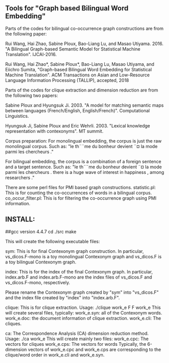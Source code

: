 ## Tools for "Graph based Bilingual Word Embedding"

Parts of the codes for bilingual co-occurrence graph constructions are from the following paper:

Rui Wang, Hai Zhao, Sabine Ploux, Bao-Liang Lu, and Masao Utiyama. 2016. "A Bilingual Graph-based Semantic Model for Statistical Machine Translation". IJCAI-2016.


Rui Wang, Hai Zhao*, Sabine Ploux*, Bao-Liang Lu, Masao Utiyama, and Eiichro Sumita, "Graph-based Bilingual Word Embedding for Statistical Machine Translation". ACM Transactions on Asian and Low-Resource Language Information Processing (TALLIP), accepted, 2018
 
Parts of the codes for clique extraction and dimension reduction are from the following two papers:

Sabine Ploux and Hyungsuk Ji. 2003. "A model for matching semantic maps between languages (French/English, English/French)". Computational Linguistics.

Hyungsuk Ji, Sabine Ploux and Eric Wehrli. 2003. "Lexical knowledge representation with contexonyms". MT summit.


Corpus preparation:
For monolingual embedding, the corpus is just the raw monolingual corpus. Such as:
"le th¨¨me du bonheur devient ¨¤ la mode parmi les chercheurs ."

For bilingual embedding, the corpus is a combination of a foreign sentence and a target sentence. Such as:
"le th¨¨me du bonheur devient ¨¤ la mode parmi les chercheurs . there is a huge wave of interest in happiness , among researchers ."

There are some perl files for PMI based graph constructions.
statistic.pl: This is for counting the co-occurrences of words in a bilingual corpus.
co_occur_filter.pl: This is for filtering the co-occurrence graph using PMI information.


## INSTALL:
##gcc version 4.4.7
cd ./src
make

This will create the following executable files:

sym: This is for final Contexonym graph construction. 
In particular, vs_dicos.F-mono is a toy monolingual Contexonym graph and vs_dicos.F is a toy bilingual Contexonym graph.

index: This is for the index of the final Contexonym graph.
In particular, index.arb.F and index.arb.F-mono are the index files of vs_dicos.F and vs_dicos.F-mono, respectively.

Please rename the Contexonym graph created by "sym" into "vs_dicos.F" and the index file created by "index" into "index.arb.F".

clique: This is for clique extraction. 
Usage: ./clique work_e F F work_e
This will create several files, typically:
work_e.syn: all of the Contexonym words.
work_e.doc: the document information of clique extraction.
work_e.cli: The cliques.

ca: The Correspondence Analysis (CA) dimension reduction method. 
Usage: ./ca work_e
This will create mainly two files:
work_e.cpc: The vectors for cliques
work_e.cps: The vectors for words
Typically, the 6-dimension vectors of work_e.cpc and work_e.cps are corresponding to the clique/word order in work_e.cli and work_e.syn.

